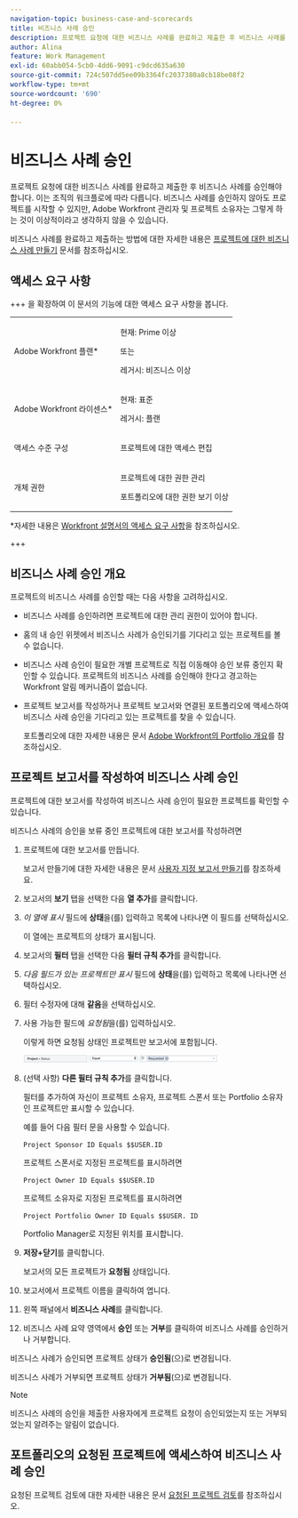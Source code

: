 ```yaml
---
navigation-topic: business-case-and-scorecards
title: 비즈니스 사례 승인
description: 프로젝트 요청에 대한 비즈니스 사례를 완료하고 제출한 후 비즈니스 사례를 승인해야 합니다. 이는 조직의 워크플로에 따라 다릅니다. 비즈니스 사례를 승인하지 않아도 프로젝트를 시작할 수 있지만, Adobe Workfront 관리자 및 프로젝트 소유자는 그렇게 하는 것이 이상적이라고 생각하지 않을 수 있습니다.
author: Alina
feature: Work Management
exl-id: 60abb054-5cb0-4dd6-9091-c9dcd635a630
source-git-commit: 724c507dd5ee09b3364fc2037380a8cb18be08f2
workflow-type: tm+mt
source-wordcount: '690'
ht-degree: 0%

---
```


# 비즈니스 사례 승인

<!--Audit: 6/2025-->

프로젝트 요청에 대한 비즈니스 사례를 완료하고 제출한 후 비즈니스 사례를 승인해야 합니다. 이는 조직의 워크플로에 따라 다릅니다. 비즈니스 사례를 승인하지 않아도 프로젝트를 시작할 수 있지만, Adobe Workfront 관리자 및 프로젝트 소유자는 그렇게 하는 것이 이상적이라고 생각하지 않을 수 있습니다.

비즈니스 사례를 완료하고 제출하는 방법에 대한 자세한 내용은 [프로젝트에 대한 비즈니스 사례 만들기](../../../manage-work/projects/define-a-business-case/create-business-case.md) 문서를 참조하십시오.

## 액세스 요구 사항

+++ 을 확장하여 이 문서의 기능에 대한 액세스 요구 사항을 봅니다.

<table style="table-layout:auto"> 
 <col> 
 <col> 
 <tbody> 
  <tr> 
   <td role="rowheader"><p>Adobe Workfront 플랜*</p></td> 
   <td> 
   <p>현재: Prime 이상</p>
   <p>또는</p>
   <p>레거시: 비즈니스 이상</p> 
   </td> 
  </tr> 
  <tr> 
   <td role="rowheader">Adobe Workfront 라이센스*</td> 
   <td> 
   <p>현재: 표준 </p> 
   <p>레거시: 플랜 </p> </td> 
  </tr> 
  <tr> 
   <td role="rowheader">액세스 수준 구성</td> 
   <td> <p>프로젝트에 대한 액세스 편집</p> </td> 
  </tr> 
  <tr> 
   <td role="rowheader"><p>개체 권한</p></td> 
   <td> <p>프로젝트에 대한 권한 관리</p> <p>포트폴리오에 대한 권한 보기 이상</p>  </td> 
  </tr> 
 </tbody> 
</table>

*자세한 내용은 [Workfront 설명서의 액세스 요구 사항](/help/quicksilver/administration-and-setup/add-users/access-levels-and-object-permissions/access-level-requirements-in-documentation.md)을 참조하십시오.

+++

## 비즈니스 사례 승인 개요

프로젝트의 비즈니스 사례를 승인할 때는 다음 사항을 고려하십시오.

* 비즈니스 사례를 승인하려면 프로젝트에 대한 관리 권한이 있어야 합니다.
* 홈의 내 승인 위젯에서 비즈니스 사례가 승인되기를 기다리고 있는 프로젝트를 볼 수 없습니다.
* 비즈니스 사례 승인이 필요한 개별 프로젝트로 직접 이동해야 승인 보류 중인지 확인할 수 있습니다. 프로젝트의 비즈니스 사례를 승인해야 한다고 경고하는 Workfront 알림 메커니즘이 없습니다.
* 프로젝트 보고서를 작성하거나 프로젝트 보고서와 연결된 포트폴리오에 액세스하여 비즈니스 사례 승인을 기다리고 있는 프로젝트를 찾을 수 있습니다.

  포트폴리오에 대한 자세한 내용은 문서 [Adobe Workfront의 Portfolio 개요](../../../manage-work/portfolios/portfolios-overview/portfolio-overview.md)를 참조하십시오.

## 프로젝트 보고서를 작성하여 비즈니스 사례 승인

프로젝트에 대한 보고서를 작성하여 비즈니스 사례 승인이 필요한 프로젝트를 확인할 수 있습니다.

비즈니스 사례의 승인을 보류 중인 프로젝트에 대한 보고서를 작성하려면

1. 프로젝트에 대한 보고서를 만듭니다.

   보고서 만들기에 대한 자세한 내용은 문서 [사용자 지정 보고서 만들기](../../../reports-and-dashboards/reports/creating-and-managing-reports/create-custom-report.md)를 참조하세요.

1. 보고서의 **보기** 탭을 선택한 다음 **열 추가**&#x200B;를 클릭합니다.

1. *이 열에 표시* 필드에 **상태**&#x200B;을(를) 입력하고 목록에 나타나면 이 필드를 선택하십시오.

   이 열에는 프로젝트의 상태가 표시됩니다.

1. 보고서의 **필터** 탭을 선택한 다음 **필터 규칙 추가**&#x200B;를 클릭합니다.

1. *다음 필드가 있는 프로젝트만 표시* 필드에 **상태**&#x200B;을(를) 입력하고 목록에 나타나면 선택하십시오.
1. 필터 수정자에 대해 **같음**&#x200B;을 선택하십시오.
1. 사용 가능한 필드에 *요청됨*&#x200B;을(를) 입력하십시오.

   이렇게 하면 요청됨 상태인 프로젝트만 보고서에 포함됩니다.

   ![requested_projects_filter.png](assets/requested-projects-filter-350x14.png)

1. (선택 사항) **다른 필터 규칙 추가**&#x200B;를 클릭합니다.

   필터를 추가하여 자신이 프로젝트 소유자, 프로젝트 스폰서 또는 Portfolio 소유자인 프로젝트만 표시할 수 있습니다.

   예를 들어 다음 필터 문을 사용할 수 있습니다.

   ```
   Project Sponsor ID Equals $$USER.ID
   ```

   프로젝트 스폰서로 지정된 프로젝트를 표시하려면

   ```
   Project Owner ID Equals $$USER.ID
   ```

   프로젝트 소유자로 지정된 프로젝트를 표시하려면

   ```
   Project Portfolio Owner ID Equals $$USER. ID
   ```

   Portfolio Manager로 지정된 위치를 표시합니다.

1. **저장+닫기**&#x200B;를 클릭합니다.

   보고서의 모든 프로젝트가 **요청됨** 상태입니다.

1. 보고서에서 프로젝트 이름을 클릭하여 엽니다.
1. 왼쪽 패널에서 **비즈니스 사례**&#x200B;를 클릭합니다.
1. 비즈니스 사례 요약 영역에서 **승인** 또는 **거부**&#x200B;를 클릭하여 비즈니스 사례를 승인하거나 거부합니다.

<!-- ![Business case](assets/business-case-summary-with-rp-information--1-.png) -->

비즈니스 사례가 승인되면 프로젝트 상태가 **승인됨**(으)로 변경됩니다.

비즈니스 사례가 거부되면 프로젝트 상태가 **거부됨**(으)로 변경됩니다.

>[!NOTE]
>
>비즈니스 사례의 승인을 제출한 사용자에게 프로젝트 요청이 승인되었는지 또는 거부되었는지 알려주는 알림이 없습니다.

## 포트폴리오의 요청된 프로젝트에 액세스하여 비즈니스 사례 승인

요청된 프로젝트 검토에 대한 자세한 내용은 문서 [요청된 프로젝트 검토](../../../manage-work/portfolios/create-and-manage-portfolios/review-requested-projects.md)를 참조하십시오.
